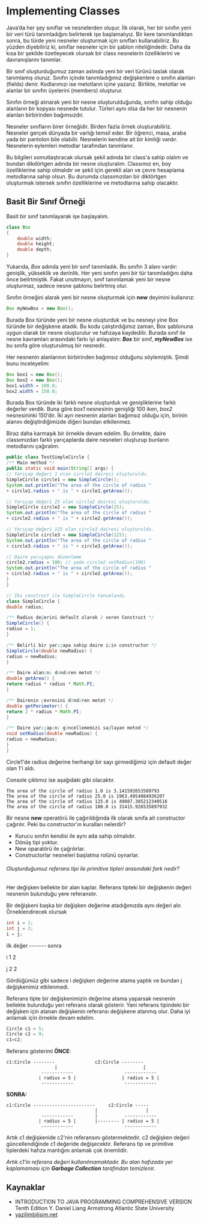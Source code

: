 # Implementing Classes

Java’da her şey sınıflar ve nesnelerden oluşur.
İlk olarak, her bir sınıfın yeni bir veri türü tanımladığını belirterek işe başlamalıyız. Bir kere tanımlandıktan sonra, bu türde yeni nesneler oluşturmak için sınıfları kullanabiliriz. Bu yüzden diyebiliriz ki, sınıflar nesneler için bir şablon niteliğindedir. Daha da kısa bir şekilde özetleyecek olursak bir class nesnelerin özelliklerini ve davranışlarını tanımlar. 

Bir sınıf oluşturduğumuz zaman aslında yeni bir veri türünü taslak olarak tanımlamış oluruz. Sınıfın içinde tanımladığımız değişkenlere o sınıfın alanları (fields) denir. Kodlarımızı ise metotların içine yazarız. Birlikte, metotlar ve alanlar bir sınıfın üyelerini (members) oluşturur.

Sınıfın örneği alınarak yeni bir nesne oluşturulduğunda, sınıfın sahip olduğu alanların bir kopyası nesnede tutulur. Türleri aynı olsa da her bir nesnenin alanları birbirinden bağımsızdır.

Nesneler sınıfların birer örneğidir. Birden fazla örnek oluşturabiliriz. Nesneler gerçek dünyada bir varlığı temsil eder. Bir öğrenci, masa, araba yada bir pantolon bile olabilir. Nesnelerin  kendine ait bir kimliği vardır. Nesnelerin eylemleri metodlar tarafından tanımlanır.

Bu bilgileri somutlaştıracak olursak şekil adında bir class'a sahip olalım ve bundan dikdörtgen adında bir nesne oluşturalım. Classımız en, boy özelliklerine sahip olmalıdır ve şekil için gerekli alan ve çevre hesaplama metodlarına sahip olsun. Bu durumda classımızdan bir diktörtgen oluşturmak istersek sınıfın özelliklerine ve metodlarına sahip olacaktır.

## Basit Bir Sınıf Örneği

Basit bir sınıf tanımlayarak işe başlayalım.

```java
class Box
{
    double width;
    double height;
    double depth;
}
```

Yukarıda, _Box_ adında yeni bir sınıf tanımladık. Bu sınıfın 3 alanı vardır: genişlik, yükseklik ve derinlik. Her yeni sınıfın yeni bir tür tanımladığını daha önce belirtmiştik. Fakat unutmayın, sınıf tanımlamak yeni bir nesne oluşturmaz, sadece nesne şablonu belirtmiş olur.

Sınıfın örneğini alarak yeni bir nesne oluşturmak için **new** deyimini kullanırız:

```java
Box myNewBox = new Box();
```

Burada Box türünde yeni bir nesne oluşturduk ve bu nesneyi yine Box türünde bir değişkene atadık. Bu kodu çalıştırdığımız zaman, Box şablonuna uygun olarak bir nesne oluşturulur ve hafızaya kaydedilir. Burada sınıf ile nesne kavramları arasındaki farkı iyi anlayalım: **_Box_** bir sınıf, **_myNewBox_** ise bu sınıfa göre oluşturulmuş bir nesnedir.

Her nesnenin alanlarının birbirinden bağımsız olduğunu söylemiştik. Şimdi bunu inceleyelim:

```java
Box box1 = new Box();
Box box2 = new Box();
box1.width = 100.0;
box2.width = 150.0;
```

Burada Box türünde iki farklı nesne oluşturduk ve genişliklerine farklı değerler verdik. Buna göre _box1_ nesnesinin genişliği 100 iken, _box2_ nesnesininki 150’dir. İki ayrı nesnenin alanları bağımsız olduğu için, birinin alanını değiştirdiğimizde diğeri bundan etkilenmez.

Biraz daha karmaşık bir örnekle devam edelim. Bu örnekte, daire classımızdan farklı yarıçaplarda daire nesneleri oluşturup bunların metodlarını çağıralım.

```java
public class TestSimpleCircle {
/** Main method */
public static void main(String[] args) {
// Yarıçap değeri 1 olan circle1 dairesi oluşturuldu.
SimpleCircle circle1 = new SimpleCircle();
System.out.println("The area of the circle of radius "
+ circle1.radius + " is " + circle1.getArea());

// Yarıçap değeri 25 olan circle2 dairesi oluşturuldu.
SimpleCircle circle2 = new SimpleCircle(25);
System.out.println("The area of the circle of radius "
+ circle2.radius + " is " + circle2.getArea());

// Yarıçap değeri 125 olan circle3 dairesi oluşturuldu.
SimpleCircle circle3 = new SimpleCircle(125);
System.out.println("The area of the circle of radius "
+ circle3.radius + " is " + circle3.getArea());

// Daire yarıçapnı düzenleme
circle2.radius = 100; // yada circle2.setRadius(100)
System.out.println("The area of the circle of radius "
+ circle2.radius + " is " + circle2.getArea());
}
}

// İki construct ile SimpleCircle tanımlandı.
class SimpleCircle {
double radius;

/** Radius değerini default olarak 2 veren Construct */
SimpleCircle() {
radius = 1;
}

/** Belirli bir yarıçapa sahip daire için constructor */
SimpleCircle(double newRadius) {
radius = newRadius;
}

/** Daire alanını döndüren metot */
double getArea() {
return radius * radius * Math.PI;
}

/** Dairenin çevresini döndüren metot */
double getPerimeter() {
return 2 * radius * Math.PI;
}

/** Daire yarıçapını güncellememizi sağlayan metod */
void setRadius(double newRadius) {
radius = newRadius;
}
}
```

Circle1'de radius değerine herhangi bir sayı girmediğimiz için default değer olan 1'i aldı.

Console çıktımız ise aşağıdaki gibi olacaktır.

```console
The area of the circle of radius 1.0 is 3.141592653589793
The area of the circle of radius 25.0 is 1963.4954084936207
The area of the circle of radius 125.0 is 49087.385212340516
The area of the circle of radius 100.0 is 31415.926535897932
```

Bir nesne **new** operatörü ile çağırıldığında ilk olarak sınıfa ait constructor çağırılır. Peki bu constructor'ın kuralları nelerdir?

- Kurucu sınıfın kendisi ile aynı ada sahip olmalıdır.
- Dönüş tipi yoktur.
- New oparatörü ile çağrılırlar.
- Constructorlar nesneleri başlatma rolünü oynarlar.


###### Oluşturduğumuz referans tipi ile primitive tipleri arasındaki fark nedir?

Her değişken bellekte bir alan kaplar. Referans tipteki bir değişkenin değeri nesnenin bulunduğu yere referanstır.

Bir değişkeni başka bir değişken değerine atadığımızda aynı değeri alır. Örneklendirecek olursak

```java
int i = 1;
int j = 2;
i = j;
```

   ilk değer ------- sonra

i    1                 2

j    2                 2

Gördüğümüz gibi sadece i değişken değerine atama yaptık ve bundan j değişkenimiz etklenmedi.

Referans tipte bir değişkenimizin değerine atama yaparsak nesnenin bellekte bulunduğu yeri referans olarak gösterir. Yani referans tipindeki bir değişken için atanan değişkenin referansı değişkene atanmış olur. Daha iyi anlamak için örnekle devam edelim. 

```java
Circle c1 = 5;
Circle c2 = 9;
c1=c2;
```

Referans gösterimi **ÖNCE**:

```
c1:Circle --------               c2:Circle --------
                  |                                |
             ------------                   ------------
            | radius = 5 |                 | radius = 5 |
             ------------                   ------------

```

**SONRA:**

```
c1:Circle -----------------------     c2:Circle -----
                                 |                  |
             ------------        |          ------------
            | radius = 5 |       |-------- | radius = 5 |
             ------------                   ------------
```

Artık c1 değişkenide c2'nin referansını göstermektedir. c2 değişken değeri güncellendiğinde c1 değeride değişecektir. Referans tip ve primitive tiplerdeki hafıza mantığını anlamak çok önemlidir.

*Artık c1'in referans değeri kullanılmamaktadır. Bu alan hafızada yer kaplamaması için **Garbage Collection** tarafından temizlenir.* 

## Kaynaklar

- INTRODUCTION TO JAVA PROGRAMMING COMPREHENSIVE VERSION Tenth Edition Y. Daniel Liang Armstrong Atlantic State University
- [yazilimbilisim.net](https://www.yazilimbilisim.net/java/java-sinif-ve-nesne-olusturma/)
